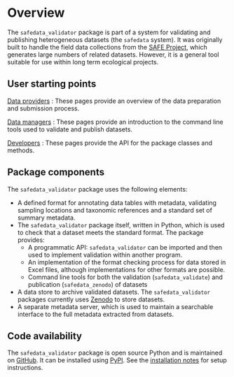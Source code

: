 # Overview

The `safedata_validator` package is part of a system for validating and publishing
heterogeneous datasets (the `safedata` system). It was originally built to handle the
field data collections from the [SAFE Project](https://safeproject.net), which generates
large numbers of related datasets. However, it is a general tool suitable for use within
long term ecological projects.

## User starting points

[Data providers](data_providers/overview.md)
: These pages provide an overview of the data preparation and submission process.

[Data managers](command_line_tools/overview.md)
: These pages provide an introduction to the command line tools used to validate and
publish datasets.

[Developers](api/overview.md)
: These pages provide the API for the package classes and methods.

## Package components

The `safedata_validator` package uses the following elements:

- A defined format for annotating data tables with metadata, validating sampling
  locations and taxonomic references and a standard set of summary metadata.
- The `safedata_validator` package itself, written in Python, which is used to check
  that a dataset meets the standard format. The package provides:
    - A programmatic API: `safedata_validator` can be imported and then used to
      implement validation within another program.
    - An implementation of the format checking process for data stored in Excel files,
      although implementations for other formats are possible.
    - Command line tools for both the validation (`safedata_validate`) and publication
      (`safedata_zenodo`) of datasets
- A data store to archive validated datasets. The `safedata_validator` packages
  currently uses [Zenodo](https://zenodo.org) to store datasets.
- A separate metadata server, which is used to maintain a searchable interface to the
  full metadata extracted from datasets.

## Code availability

The `safedata_validator` package is open source Python and  is maintained on
[GitHub](https://github.com/ImperialCollegeLondon/safedata_validator). It can
be installed using  [PyPI](https://pypi.org/project/safedata-validator).
See the [installation notes](install/install.md) for setup instructions.
